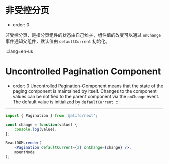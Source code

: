 # 非受控分页

-   order: 0

非受控分页，是指分页组件的状态由自己维护，组件值的改变可以通过 `onChange` 事件通知父组件，默认值由 `defaultCurrent` 初始化。

:::lang=en-us
# Uncontrolled Pagination Component
-   order: 0
Uncontrolled Pagination-Component means that the state of the paging component is maintained by itself. Changes to the component values can be notified to the parent component via the `onChange` event. The default value is initialized by `defaultCurrent`.
:::

---

````jsx
import { Pagination } from '@alifd/next';

const change = function(value) {
    console.log(value);
};

ReactDOM.render(
    <Pagination defaultCurrent={2} onChange={change} />,
    mountNode
);
````
